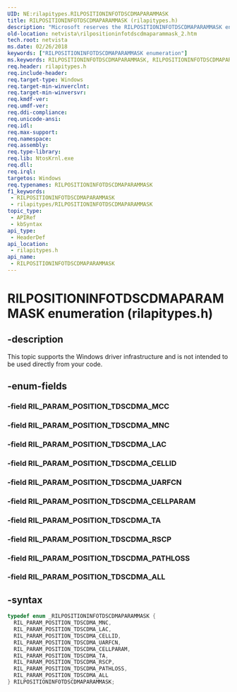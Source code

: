 ```yaml
---
UID: NE:rilapitypes.RILPOSITIONINFOTDSCDMAPARAMMASK
title: RILPOSITIONINFOTDSCDMAPARAMMASK (rilapitypes.h)
description: "Microsoft reserves the RILPOSITIONINFOTDSCDMAPARAMMASK enumeration for internal use only. Don't use this enumeration in your code."
old-location: netvista\rilpositioninfotdscdmaparammask_2.htm
tech.root: netvista
ms.date: 02/26/2018
keywords: ["RILPOSITIONINFOTDSCDMAPARAMMASK enumeration"]
ms.keywords: RILPOSITIONINFOTDSCDMAPARAMMASK, RILPOSITIONINFOTDSCDMAPARAMMASK enumeration [Network Drivers Starting with Windows Vista], RIL_PARAM_POSITION_TDSCDMA_ALL, RIL_PARAM_POSITION_TDSCDMA_CELLID, RIL_PARAM_POSITION_TDSCDMA_CELLPARAM, RIL_PARAM_POSITION_TDSCDMA_LAC, RIL_PARAM_POSITION_TDSCDMA_MNC, RIL_PARAM_POSITION_TDSCDMA_PATHLOSS, RIL_PARAM_POSITION_TDSCDMA_RSCP, RIL_PARAM_POSITION_TDSCDMA_TA, RIL_PARAM_POSITION_TDSCDMA_UARFCN, netvista.rilpositioninfotdscdmaparammask_2, rilapitypes/RILPOSITIONINFOTDSCDMAPARAMMASK, rilapitypes/RIL_PARAM_POSITION_TDSCDMA_ALL, rilapitypes/RIL_PARAM_POSITION_TDSCDMA_CELLID, rilapitypes/RIL_PARAM_POSITION_TDSCDMA_CELLPARAM, rilapitypes/RIL_PARAM_POSITION_TDSCDMA_LAC, rilapitypes/RIL_PARAM_POSITION_TDSCDMA_MNC, rilapitypes/RIL_PARAM_POSITION_TDSCDMA_PATHLOSS, rilapitypes/RIL_PARAM_POSITION_TDSCDMA_RSCP, rilapitypes/RIL_PARAM_POSITION_TDSCDMA_TA, rilapitypes/RIL_PARAM_POSITION_TDSCDMA_UARFCN
req.header: rilapitypes.h
req.include-header: 
req.target-type: Windows
req.target-min-winverclnt: 
req.target-min-winversvr: 
req.kmdf-ver: 
req.umdf-ver: 
req.ddi-compliance: 
req.unicode-ansi: 
req.idl: 
req.max-support: 
req.namespace: 
req.assembly: 
req.type-library: 
req.lib: NtosKrnl.exe
req.dll: 
req.irql: 
targetos: Windows
req.typenames: RILPOSITIONINFOTDSCDMAPARAMMASK
f1_keywords:
 - RILPOSITIONINFOTDSCDMAPARAMMASK
 - rilapitypes/RILPOSITIONINFOTDSCDMAPARAMMASK
topic_type:
 - APIRef
 - kbSyntax
api_type:
 - HeaderDef
api_location:
 - rilapitypes.h
api_name:
 - RILPOSITIONINFOTDSCDMAPARAMMASK
---
```


# RILPOSITIONINFOTDSCDMAPARAMMASK enumeration (rilapitypes.h)


## -description

This topic supports the Windows driver infrastructure and is not intended to be used directly from your code.

## -enum-fields

### -field RIL_PARAM_POSITION_TDSCDMA_MCC

### -field RIL_PARAM_POSITION_TDSCDMA_MNC

### -field RIL_PARAM_POSITION_TDSCDMA_LAC

### -field RIL_PARAM_POSITION_TDSCDMA_CELLID

### -field RIL_PARAM_POSITION_TDSCDMA_UARFCN

### -field RIL_PARAM_POSITION_TDSCDMA_CELLPARAM

### -field RIL_PARAM_POSITION_TDSCDMA_TA

### -field RIL_PARAM_POSITION_TDSCDMA_RSCP

### -field RIL_PARAM_POSITION_TDSCDMA_PATHLOSS

### -field RIL_PARAM_POSITION_TDSCDMA_ALL

## -syntax

```cpp
typedef enum _RILPOSITIONINFOTDSCDMAPARAMMASK {
  RIL_PARAM_POSITION_TDSCDMA_MNC,
  RIL_PARAM_POSITION_TDSCDMA_LAC,
  RIL_PARAM_POSITION_TDSCDMA_CELLID,
  RIL_PARAM_POSITION_TDSCDMA_UARFCN,
  RIL_PARAM_POSITION_TDSCDMA_CELLPARAM,
  RIL_PARAM_POSITION_TDSCDMA_TA,
  RIL_PARAM_POSITION_TDSCDMA_RSCP,
  RIL_PARAM_POSITION_TDSCDMA_PATHLOSS,
  RIL_PARAM_POSITION_TDSCDMA_ALL
} RILPOSITIONINFOTDSCDMAPARAMMASK;
```


